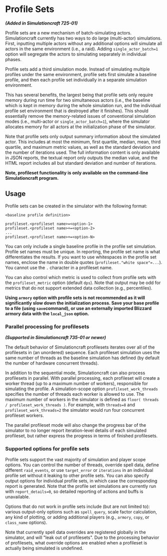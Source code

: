 # Profile Sets

**_(Added in Simulationcraft 725-01)_**

Profile sets are a new mechanism of batch-simulating actors. Simulationcraft currently has two ways to do large (multi-actor) simulations. First, inputting multiple actors without any additional options will simulate all actors in the same environment (i.e., a raid). Adding `single_actor_batch=1` option will segregate the actors to simulating separately in individual phases.

Profile sets add a third simulation mode. Instead of simulating multiple profiles under the same environment, profile sets first simulate a baseline profile, and then each profile set individually in a separate simulation environment.

This has several benefits, the largest being that profile sets only require memory during run time for two simultaneous actors (i.e., the baseline which is kept in memory during the whole simulation run, and the individual profile set environment that is destroyed after it finishes). This should essentially remove the memory-related issues of conventional simulation modes (i.e., multi-actor or `single_actor_batch=1`), where the simulator allocates memory for all actors at the initialization phase of the simulator.

Note that profile sets only output summary information about the simulated actor. This includes at most the minimum, first quartile, median, mean, third quartile, and maximum metric values, as well as the standard deviation and the number of iterations used. The full information content is only available in JSON reports, the textual report only outputs the median value, and the HTML report includes all but standard deviation and number of iterations.

**Note, profileset functionality is only available on the command-line Simulationcraft program.**

## Usage

Profile sets can be created in the simulator with the following format:
```
<baseline profile definition>

profileset.<profileset name>=<option-1>
profileset.<profileset name>+=<option-2>
...
profileset.<profileset name>+=<option-N>
```

You can only include a single baseline profile in the profile set simulation. Profile set names must be unique. In reporting, the profile set name is what differentiates the results. If you want to use whitespaces in the profile set names, enclose the name in double quotes (```profileset."white space"=...```). You cannot use the `.` character in a profileset name.

You can also control which metric is used to collect from profile sets with the ```profileset_metric``` option (default `dps`). Note that output may be odd for metrics that do not support extended data collection (e.g., percentiles).

**Using `armory` option with profile sets is not recommended as it will significantly slow down the initialization process. Save your base profile to a file (using `save`command), or use an externally imported Blizzard armory data with the `local_json` option.**

### Parallel processing for profilesets 

**_(Supported in Simulationcraft 735-01 or newer)_**

The default behavior of Simulationcraft profilesets iterates over all of the profilesets in (an unordered) sequence. Each profileset simulation uses the same number of threads as the baseline simulation has defined (by default the number of hardware concurrent threads).

In addition to the sequential mode, Simulationcraft can also process profilesets in parallel. With parallel processing, each profileset will create a worker thread (up to a maximum number of workers), responsible for simulating the profile. A simulation-scope option `profileset_work_threads` specifies the number of threads each worker is allowed to use. The maximum number of workers in the simulator is defined as `floor( threads / profileset_work_threads )`. For example, with `threads=8` and `profileset_work_threads=2` the simulator would run four concurrent profileset workers.

The parallel profileset mode will also change the progress bar of the simulator to no longer report iteration-level details of each simulated profileset, but rather express the progress in terms of finished profilesets.

### Supported options for profile sets

Profile sets support the vast majority of simulation and player scope options. You can control the number of threads, override spell data, define different `raid_events`, or use `target_error` or `iterations` in an individual profile set without it leaking to other profile sets. You can also specify output options for individual profile sets, in which case the corresponding report is generated. Note that the profile set simulations are currently run with `report_details=0`, so detailed reporting of actions and buffs is unavailable.

Options that do not work in profile sets include (but are not limited to): various output-only options such as ```spell_query```, scale factor calculation, any kind of plotting, or adding additional players (e.g., ```armory```, ```copy```, or ```class_name``` options).

Note that currently spell data overrides are registered globally in the simulator, and will "leak out of profilesets". Due to the processing behavior of profilesets, what override options are enabled when a profileset is actually being simulated is undefined.